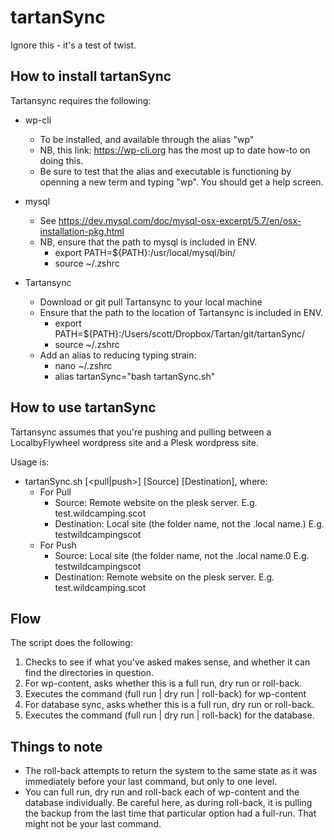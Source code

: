 # tartanSync


Ignore this - it's a test of twist.


## How to install tartanSync

Tartansync requires the following:

- wp-cli 
  - To be installed, and available through the alias "wp"
  - NB, this link: https://wp-cli.org has the most up to date how-to on doing this.
  - Be sure to test that the alias and executable is functioning by openning a new term and typing "wp".  You should get a help screen.

- mysql
  - See https://dev.mysql.com/doc/mysql-osx-excerpt/5.7/en/osx-installation-pkg.html
  - NB, ensure that the path to mysql is included in ENV.  
    - export PATH=${PATH}:/usr/local/mysql/bin/
    - source ~/.zshrc

- Tartansync
  - Download or git pull Tartansync to your local machine
  - Ensure that the path to the location of Tartansync is included in ENV.
    - export PATH=${PATH}:/Users/scott/Dropbox/Tartan/git/tartanSync/
    - source ~/.zshrc
  - Add an alias to reducing typing strain:
    - nano ~/.zshrc
    - alias tartanSync="bash tartanSync.sh"
  
 ## How to use tartanSync
 
 Tartansync assumes that you're pushing and pulling between a LocalbyFlywheel wordpress site and a Plesk wordpress site.
 
 Usage is:
  - tartanSync.sh [<pull|push>] [Source] [Destination], where:
    - For Pull
      - Source: Remote website on the plesk server.  E.g. test.wildcamping.scot
      - Destination: Local site (the folder name, not the .local name.)  E.g. testwildcampingscot
    - For Push
      - Source: Local site (the folder name, not the .local name.0  E.g. testwildcampingscot
      - Destination: Remote website on the plesk server.  E.g. test.wildcamping.scot
      
 ## Flow
 
 The script does the following:
 
  1. Checks to see if what you've asked makes sense, and whether it can find the directories in question.
  2. For wp-content, asks whether this is a full run, dry run or roll-back.
  3. Executes the command (full run | dry run | roll-back) for wp-content
  4. For database sync, asks whether this is a full run, dry run or roll-back.
  5. Executes the command (full run | dry run | roll-back) for the database.
  
 ## Things to note
 
 - The roll-back attempts to return the system to the same state as it was immediately before your last command, but only to one level.
 - You can full run, dry run and roll-back each of wp-content and the database individually.  Be careful here, as during roll-back, it is pulling the backup from the last time that particular option had a full-run.  That might not be your last command.

 
